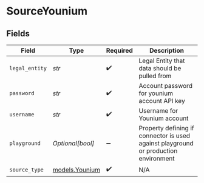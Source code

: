 # SourceYounium


## Fields

| Field                                                                               | Type                                                                                | Required                                                                            | Description                                                                         |
| ----------------------------------------------------------------------------------- | ----------------------------------------------------------------------------------- | ----------------------------------------------------------------------------------- | ----------------------------------------------------------------------------------- |
| `legal_entity`                                                                      | *str*                                                                               | :heavy_check_mark:                                                                  | Legal Entity that data should be pulled from                                        |
| `password`                                                                          | *str*                                                                               | :heavy_check_mark:                                                                  | Account password for younium account API key                                        |
| `username`                                                                          | *str*                                                                               | :heavy_check_mark:                                                                  | Username for Younium account                                                        |
| `playground`                                                                        | *Optional[bool]*                                                                    | :heavy_minus_sign:                                                                  | Property defining if connector is used against playground or production environment |
| `source_type`                                                                       | [models.Younium](../models/younium.md)                                              | :heavy_check_mark:                                                                  | N/A                                                                                 |
